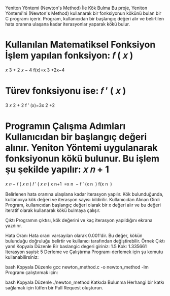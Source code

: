 Yeniton Yöntemi (Newton's Method) İle Kök Bulma
Bu proje, Yeniton Yöntemi'ni (Newton's Method) kullanarak bir fonksiyonun kökünü bulan bir C programı içerir. Program, kullanıcıdan bir başlangıç değeri alır ve belirtilen hata oranına ulaşana kadar iterasyonlar yaparak kökü bulur.

Kullanılan Matematiksel Fonksiyon
İşlem yapılan fonksiyon:
𝑓
(
𝑥
)
=
𝑥
3
+
2
𝑥
−
4
f(x)=x 
3
 +2x−4

Türev fonksiyonu ise:
𝑓
′
(
𝑥
)
=
3
𝑥
2
+
2
f 
′
 (x)=3x 
2
 +2

Programın Çalışma Adımları
Kullanıcıdan bir başlangıç değeri alınır.
Yeniton Yöntemi uygulanarak fonksiyonun kökü bulunur. Bu işlem şu şekilde yapılır:
𝑥
𝑛
+
1
=
𝑥
𝑛
−
𝑓
(
𝑥
𝑛
)
𝑓
′
(
𝑥
𝑛
)
x 
n+1
​
 =x 
n
​
 − 
f 
′
 (x 
n
​
 )
f(x 
n
​
 )
​
 
Belirlenen hata oranına ulaşılana kadar iterasyon yapılır.
Kök bulunduğunda, kullanıcıya kök değeri ve iterasyon sayısı bildirilir.
Kullanıcıdan Alınan Girdi
Program, kullanıcıdan başlangıç değeri olarak bir x değeri alır ve bu değeri iteratif olarak kullanarak kökü bulmaya çalışır.

Çıktı
Programın çıktısı, kök değerini ve kaç iterasyon yapıldığını ekrana yazdırır.

Hata Oranı
Hata oranı varsayılan olarak 0.001'dir. Bu değer, kökün bulunduğu doğruluğu belirtir ve kullanıcı tarafından değiştirebilir.
Örnek Çıktı
yaml
Kopyala
Düzenle
Bir baslangic degeri giriniz: 1.5
Kok: 1.335661
Iterasyon sayisi: 5
Derleme ve Çalıştırma
Programı derlemek için şu komutu kullanabilirsiniz:

bash
Kopyala
Düzenle
gcc newton_method.c -o newton_method -lm
Programı çalıştırmak için:

bash
Kopyala
Düzenle
./newton_method
Katkıda Bulunma
Herhangi bir katkı sağlamak için lütfen bir Pull Request oluşturun.
